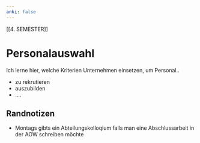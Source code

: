 ```yaml
---
anki: false
---
```


[[4. SEMESTER]]

# Personalauswahl

Ich lerne hier, welche Kriterien Unternehmen einsetzen, um Personal..
- zu rekrutieren
- auszubilden
- ....

## Randnotizen

- Montags gibts ein Abteilungskolloqium falls man eine Abschlussarbeit in der AOW schreiben möchte